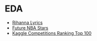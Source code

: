 # EDA
* [Rihanna Lyrics](https://www.kaggle.com/vivovinco/rihanna-lyrics-eda)
* [Future NBA Stars](https://www.kaggle.com/vivovinco/future-nba-superstars-eda)
* [Kaggle Competitions Ranking Top 100](https://www.kaggle.com/vivovinco/competitions-ranking-top-100-eda)

